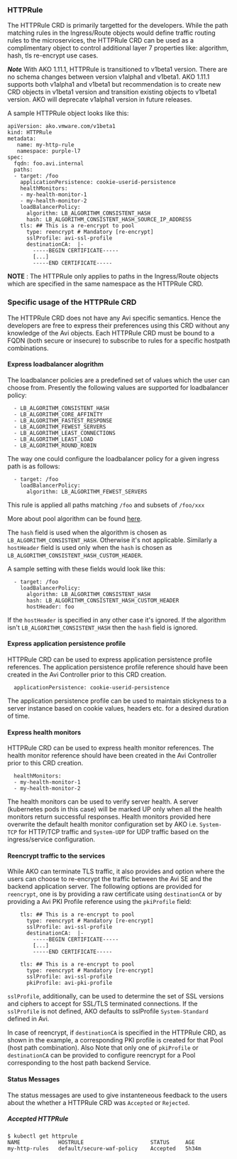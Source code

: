 ### HTTPRule

The HTTPRule CRD is primarily targetted for the developers. While the path matching rules in the Ingress/Route objects would define
traffic routing rules to the microservices, the HTTPRule CRD can be used as a complimentary object to control additional layer 7
properties like: algorithm, hash, tls re-encrypt use cases.

***Note***
With AKO 1.11.1, HTTPRule is transitioned to v1beta1 version. There are no schema changes between version v1alpha1 and v1beta1. AKO 1.11.1 supports both v1alpha1 and v1beta1 but recommendation is to create new CRD objects in v1beta1 version and transition existing objects to v1beta1 version. AKO will deprecate v1alpha1 version in future releases.

A sample HTTPRule object looks like this:

    apiVersion: ako.vmware.com/v1beta1
    kind: HTTPRule
    metadata:
       name: my-http-rule
       namespace: purple-l7
    spec:
      fqdn: foo.avi.internal
      paths:
      - target: /foo
        applicationPersistence: cookie-userid-persistence
        healthMonitors:
        - my-health-monitor-1
        - my-health-monitor-2
        loadBalancerPolicy:
          algorithm: LB_ALGORITHM_CONSISTENT_HASH
          hash: LB_ALGORITHM_CONSISTENT_HASH_SOURCE_IP_ADDRESS
        tls: ## This is a re-encrypt to pool
          type: reencrypt # Mandatory [re-encrypt]
          sslProfile: avi-ssl-profile
          destinationCA:  |-
            -----BEGIN CERTIFICATE-----
            [...]
            -----END CERTIFICATE-----

__NOTE__ : The HTTPRule only applies to paths in the Ingress/Route objects which are specified in the same namespace as the HTTPRule CRD.

### Specific usage of the HTTPRule CRD

The HTTPRule CRD does not have any Avi specific semantics. Hence the developers are free to express their preferences using this CRD
without any knowledge of the Avi objects. Each HTTPRule CRD must be bound to a FQDN (both secure or insecure) to subscribe to rules for a specific hostpath combinations.

#### Express loadbalancer alogrithm

The loadbalancer policies are a predefined set of values which the user can choose from. Presently the following values are supported for
loadbalancer policy:

      - LB_ALGORITHM_CONSISTENT_HASH
      - LB_ALGORITHM_CORE_AFFINITY
      - LB_ALGORITHM_FASTEST_RESPONSE
      - LB_ALGORITHM_FEWEST_SERVERS
      - LB_ALGORITHM_LEAST_CONNECTIONS
      - LB_ALGORITHM_LEAST_LOAD
      - LB_ALGORITHM_ROUND_ROBIN

The way one could configure the loadbalancer policy for a given ingress path is as follows:

      - target: /foo 
        loadBalancerPolicy:
          algorithm: LB_ALGORITHM_FEWEST_SERVERS
          
This rule is applied all paths matching `/foo` and subsets of `/foo/xxx`

More about pool algorithm can be found [here](https://avinetworks.com/docs/18.1/load-balancing-algorithms/).

The `hash` field is used when the algorithm is chosen as `LB_ALGORITHM_CONSISTENT_HASH`. Otherwise it's not applicable. 
Similarly a `hostHeader` field is used only when the `hash` is chosen as `LB_ALGORITHM_CONSISTENT_HASH_CUSTOM_HEADER`.

A sample setting with these fields would look like this:

      - target: /foo 
        loadBalancerPolicy:
          algorithm: LB_ALGORITHM_CONSISTENT_HASH
          hash: LB_ALGORITHM_CONSISTENT_HASH_CUSTOM_HEADER
          hostHeader: foo
 
If the `hostHeader` is specified in any other case it's ignored.
If the algorithm isn't `LB_ALGORITHM_CONSISTENT_HASH` then the `hash` field is ignored.

#### Express application persistence profile
HTTPRule CRD can be used to express application persistence profile references. The application persistence profile reference should have been created in the Avi Controller prior to this CRD creation.

      applicationPersistence: cookie-userid-persistence

The application persistence profile can be used to maintain stickyness to a server instance based on cookie values, headers etc. for a desired duration of time.

#### Express health monitors
HTTPRule CRD can be used to express health monitor references. The health monitor reference should have been created in the Avi Controller prior to this CRD creation.

      healthMonitors:
      - my-health-monitor-1
      - my-health-monitor-2

The health monitors can be used to verify server health. A server (kubernetes pods in this case) will be marked UP only when all the health monitors return successful responses. Health monitors provided here overwrite the default health monitor configuration set by AKO i.e. `System-TCP` for HTTP/TCP traffic and `System-UDP` for UDP traffic based on the ingress/service configuration.

#### Reencrypt traffic to the services

While AKO can terminate TLS traffic, it also provides and option where the users can choose to re-encrypt the traffic between the Avi SE and the backend application server. The following options are provided for `reencrypt`, one is by providing a raw certificate using `destinationCA` or by providing a Avi PKI Profile reference using the `pkiProfile` field:

        tls: ## This is a re-encrypt to pool
          type: reencrypt # Mandatory [re-encrypt]
          sslProfile: avi-ssl-profile
          destinationCA:  |-
            -----BEGIN CERTIFICATE-----
            [...]
            -----END CERTIFICATE-----

        tls: ## This is a re-encrypt to pool
          type: reencrypt # Mandatory [re-encrypt]
          sslProfile: avi-ssl-profile
          pkiProfile: avi-pki-profile
          
`sslProfile`, additionally, can be used to determine the set of SSL versions and ciphers to accept for SSL/TLS terminated connections. If the `sslProfile` is not defined, AKO defaults to sslProfile `System-Standard` defined in Avi.

In case of reencrypt, if `destinationCA` is specified in the HTTPRule CRD, as shown in the example, a corresponding PKI profile is created for that Pool (host path combination).
Also Note that only one of `pkiProfile` or `destinationCA` can be provided to configure reencrypt for a Pool corresponding to the host path backend Service.

#### Status Messages

The status messages are used to give instanteneous feedback to the users about the whether a HTTPRule CRD was `Accepted` or `Rejected`.


##### Accepted HTTPRule

    $ kubectl get httprule
    NAME            HOSTRULE                     STATUS     AGE
    my-http-rules   default/secure-waf-policy    Accepted   5h34m


